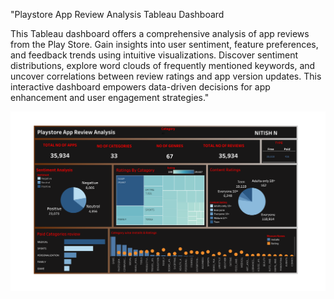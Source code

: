 
"Playstore App Review Analysis Tableau Dashboard

This Tableau dashboard offers a comprehensive analysis of app reviews from the Play Store. Gain insights into user sentiment, feature preferences, and feedback trends using intuitive visualizations. Discover sentiment distributions, explore word clouds of frequently mentioned keywords, and uncover correlations between review ratings and app version updates. This interactive dashboard empowers data-driven decisions for app enhancement and user engagement strategies."

![](https://github.com/nitish6121999/Tableau-Dashboards/blob/main/Dashboard%20links%20and%20CSV/Playstore_app_review_analysis/Playstore%20APP%20Review%20Analysis%20Dashboard.png?raw=true)

